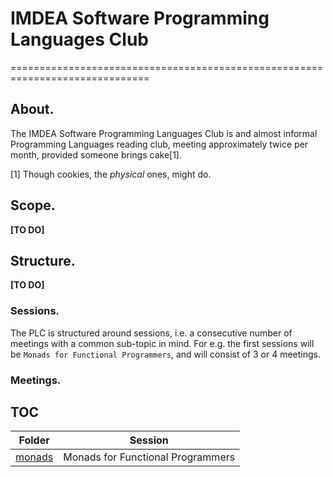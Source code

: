 # IMDEA Software Programming Languages Club
==============================================================================


## About.


The IMDEA Software Programming Languages Club is and almost informal Programming Languages reading club, meeting approximately twice per month, provided someone brings cake[1].

[1] Though cookies, the _physical_ ones, might do.

## Scope.

**[TO DO]**

## Structure.

**[TO DO]**

### Sessions.

The PLC is structured around sessions, i.e. a consecutive number of meetings with a common sub-topic in mind. For e.g. the first sessions will be ```Monads for Functional Programmers```, and will consist of 3 or 4 meetings.

### Meetings.


## TOC

| Folder | Session |
|-----|-------------|
| [monads](monads/) |  Monads for Functional Programmers|






